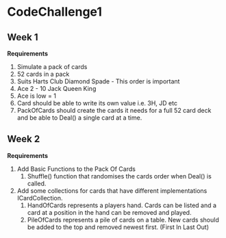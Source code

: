 # CodeChallenge1
## Week 1
**Requirements**
   1. Simulate a pack of cards
   2. 52 cards in a pack
   3. Suits Harts Club Diamond Spade - This order is important
   4. Ace 2 - 10 Jack Queen King
   5. Ace is low = 1
   6. Card should be able to write its own value i.e. 3H, JD etc
   7. PackOfCards should create the cards it needs for a full 52 card deck and be able to Deal() a single card at a time.
## Week 2
**Requirements**
   1. Add Basic Functions to the Pack Of Cards
      1. Shuffle() function that randomises the cards order when Deal() is called.
   2. Add some collections for cards that have different implementations ICardCollection.
      1. HandOfCards represents a players hand. Cards can be listed and a card at a position in the hand can be removed and played. 
      2. PileOfCards represents a pile of cards on a table.  New cards should be added to the top and removed newest first. (First In Last Out)